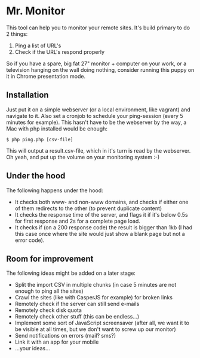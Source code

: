 # Mr. Monitor

This tool can help you to monitor your remote sites. It's build primary to do 2 things:

1. Ping a list of URL's
2. Check if the URL's respond properly

So if you have a spare, big fat 27" monitor + computer on your work, or a television hanging on the wall doing
nothing, consider running this puppy on it in Chrome presentation mode.

## Installation

Just put it on a simple webserver (or a local environment, like vagrant) and navigate to it. Also set a cronjob to
schedule your ping-session (every 5 minutes for example). This hasn't have to be the webserver by the way, a Mac with
php installed would be enough:

    $ php ping.php [csv-file]

This will output a result.csv-file, which in it's turn is read by the webserver. Oh yeah, and put up the volume on your
monitoring system :-)

## Under the hood

The following happens under the hood:

- It checks both www- and non-www domains, and checks if either one of them redirects to the other (to prevent duplicate content)
- It checks the response time of the server, and flags it if it's below 0.5s for first response and 2s for a complete page load.
- It checks if (on a 200 response code) the result is bigger than 1kb (I had this case once where the site would just show a blank page but not a error code).

## Room for improvement

The following ideas might be added on a later stage:

- Split the import CSV in multiple chunks (in case 5 minutes are not enough to ping all the sites)
- Crawl the sites (like with CasperJS for example) for broken links
- Remotely check if the server can still send e-mails
- Remotely check disk quota
- Remotely check other stuff (this can be endless...)
- Implement some sort of JavaScript screensaver (after all, we want it to be visible at all times, but we don't want to screw up our monitor)
- Send notifications on errors (mail? sms?)
- Link it with an app for your mobile
- ...your ideas...